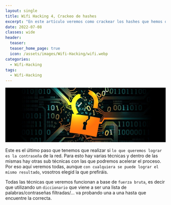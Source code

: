 ```yaml
---
layout: single
title: Wifi Hacking 4, Crackeo de hashes
excerpt: "En este artículo veremos como crackear los hashes que hemos obtenido para así lograr saber la contraseña."
date: 2022-07-08
classes: wide
header:
  teaser: 
  teaser_home_page: true
  icon: /assets/images/Wifi-Hacking/wifi.webp
categories:
  - Wifi-Hacking
tags:  
  - Wifi-Hacking
---
```


![](/assets/images/Wifi-Hacking/cracking.jpg)

Este es el último paso que tenemos que realizar si `lo que queremos lograr es la contraseña` de la red. Para esto hay varias técnicas y dentro de las mismas hay otras sub técnicas con las que podremos acelerar el proceso. Por eso aquí veremos todas, aunque `con cualquiera se puede lograr el mismo resultado`, vosotros elegid la que prefiráis.

Todas las técnicas que veremos funcionan a base de `fuerza bruta`, es decir que utilizando un `diccionario` que viene a ser una lista de palabras/contraseñas filtradas/... va probando una a una hasta que encuentre la correcta.

